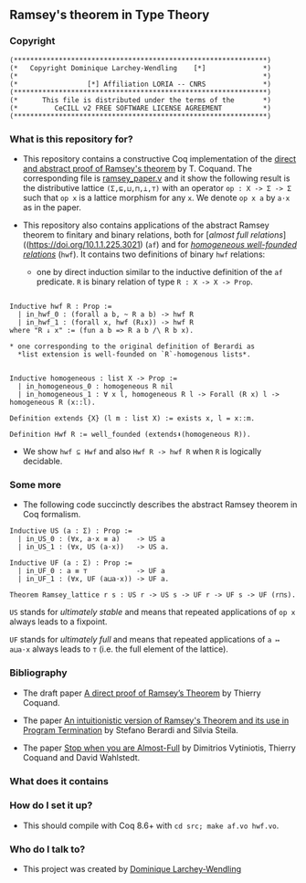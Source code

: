 ## Ramsey's theorem in Type Theory

### Copyright

```
(**************************************************************)
(*   Copyright Dominique Larchey-Wendling    [*]              *)
(*                                                            *)
(*                 [*] Affiliation LORIA -- CNRS              *)
(**************************************************************)
(*      This file is distributed under the terms of the       *)
(*         CeCILL v2 FREE SOFTWARE LICENSE AGREEMENT          *)
(**************************************************************)
```

### What is this repository for? 

* This repository contains a constructive Coq implementation of
  the [direct and abstract proof of Ramsey's 
  theorem](http://www.cse.chalmers.se/~coquand/ramsey2.pdf)
  by T. Coquand. The corresponding file is 
  [ramsey_paper.v](src/ramsey_paper.v)
  and it show the following result is the distributive
  lattice `(Σ,⊑,⊔,⊓,⊥,⊤)` with an operator 
  `op : X -> Σ -> Σ` such that `op x` is a lattice
  morphism for any `x`. We denote `op x a` by `a⋅x` as in
  the paper.

* This repository also contains applications of the abstract
  Ramsey theorem to finitary and binary relations, both
  for [*almost full relations*]((https://doi.org/10.1.1.225.3021) (`af`) and 
  for [*homogeneous well-founded relations*](https://doi.org/10.1016/j.apal.2015.08.002)
  (`hwf`).
  It contains two definitions of binary `hwf` relations: 

    * one by direct induction similar to the inductive definition of
      the `af` predicate. `R` is binary relation of type
      `R : X -> X -> Prop`.

```coq

Inductive hwf R : Prop :=
  | in_hwf_0 : (forall a b, ~ R a b) -> hwf R
  | in_hwf_1 : (forall x, hwf (R↓x)) -> hwf R
where "R ↓ x" := (fun a b => R a b /\ R b x).

```

    * one corresponding to the original definition of Berardi as
      *list extension is well-founded on `R`-homogenous lists*.
 
```coq

Inductive homogeneous : list X -> Prop :=
  | in_homogeneous_0 : homogeneous R nil
  | in_homogeneous_1 : ∀ x l, homogeneous R l -> Forall (R x) l -> homogeneous R (x::l).

Definition extends {X} (l m : list X) := exists x, l = x::m.

Definition Hwf R := well_founded (extends⬇(homogeneous R)).

```

* We show `hwf ⊆ Hwf` and also `Hwf R -> hwf R` when `R` is logically
  decidable. 

### Some more

* The following code succinctly describes the abstract
  Ramsey theorem in Coq formalism.
 
```coq
Inductive US (a : Σ) : Prop :=
  | in_US_0 : (∀x, a⋅x ≡ a)    -> US a
  | in_US_1 : (∀x, US (a⋅x))   -> US a.

Inductive UF (a : Σ) : Prop :=
  | in_UF_0 : a ≡ ⊤            -> UF a
  | in_UF_1 : (∀x, UF (a⊔a⋅x)) -> UF a.

Theorem Ramsey_lattice r s : US r -> US s -> UF r -> UF s -> UF (r⊓s).
```

  `US` stands for *ultimately stable* and means that repeated 
  applications of `op x` always leads to a fixpoint.

  `UF` stands for *ultimately full* and means that repeated
  applications of `a ↦ a⊔a⋅x` always leads to `⊤` (i.e. the full
  element of the lattice).

### Bibliography

* The draft paper [A direct proof of Ramsey’s Theorem](http://www.cse.chalmers.se/~coquand/ramsey2.pdf) by Thierry Coquand.

* The paper 
 [An intuitionistic version of Ramsey's Theorem and its use in Program Termination](https://doi.org/10.1016/j.apal.2015.08.002) 
  by Stefano Berardi and Silvia Steila.

* The paper [Stop when you are Almost-Full](https://doi.org/10.1.1.225.3021) 
  by Dimitrios Vytiniotis, Thierry Coquand and David Wahlstedt.

### What does it contains

### How do I set it up? ###

* This should compile with Coq 8.6+ with `cd src; make af.vo hwf.vo`.

### Who do I talk to? ###

* This project was created by [Dominique Larchey-Wendling](http://www.loria.fr/~larchey)


